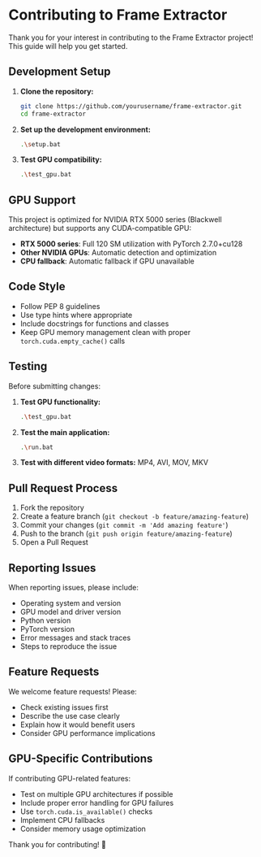 # Contributing to Frame Extractor

Thank you for your interest in contributing to the Frame Extractor project! This guide will help you get started.

## Development Setup

1. **Clone the repository:**
   ```bash
   git clone https://github.com/yourusername/frame-extractor.git
   cd frame-extractor
   ```

2. **Set up the development environment:**
   ```bash
   .\setup.bat
   ```

3. **Test GPU compatibility:**
   ```bash
   .\test_gpu.bat
   ```

## GPU Support

This project is optimized for NVIDIA RTX 5000 series (Blackwell architecture) but supports any CUDA-compatible GPU:

- **RTX 5000 series**: Full 120 SM utilization with PyTorch 2.7.0+cu128
- **Other NVIDIA GPUs**: Automatic detection and optimization
- **CPU fallback**: Automatic fallback if GPU unavailable

## Code Style

- Follow PEP 8 guidelines
- Use type hints where appropriate
- Include docstrings for functions and classes
- Keep GPU memory management clean with proper `torch.cuda.empty_cache()` calls

## Testing

Before submitting changes:

1. **Test GPU functionality:**
   ```bash
   .\test_gpu.bat
   ```

2. **Test the main application:**
   ```bash
   .\run.bat
   ```

3. **Test with different video formats:** MP4, AVI, MOV, MKV

## Pull Request Process

1. Fork the repository
2. Create a feature branch (`git checkout -b feature/amazing-feature`)
3. Commit your changes (`git commit -m 'Add amazing feature'`)
4. Push to the branch (`git push origin feature/amazing-feature`)
5. Open a Pull Request

## Reporting Issues

When reporting issues, please include:

- Operating system and version
- GPU model and driver version
- Python version
- PyTorch version
- Error messages and stack traces
- Steps to reproduce the issue

## Feature Requests

We welcome feature requests! Please:

- Check existing issues first
- Describe the use case clearly
- Explain how it would benefit users
- Consider GPU performance implications

## GPU-Specific Contributions

If contributing GPU-related features:

- Test on multiple GPU architectures if possible
- Include proper error handling for GPU failures
- Use `torch.cuda.is_available()` checks
- Implement CPU fallbacks
- Consider memory usage optimization

Thank you for contributing! 🚀

